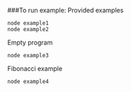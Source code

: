 ###To run example:
Provided examples

    node example1
    node example2
    
Empty program
    
    node example3
    
Fibonacci example    
  
    node example4
    
